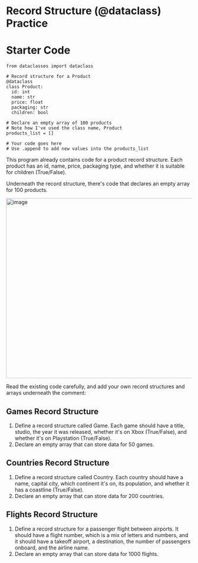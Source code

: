 # Record Structure (@dataclass) Practice

# Starter Code
```
from dataclasses import dataclass

# Record structure for a Product
@dataclass
class Product:
  id: int
  name: str
  price: float
  packaging: str
  children: bool

# Declare an empty array of 100 products
# Note how I've used the class name, Product
products_list = []

# Your code goes here
# Use .append to add new values into the products_list

```

This program already contains code for a product record structure. Each product has an id, name, price, packaging type, and whether it is suitable for children (True/False).

Underneath the record structure, there's code that declares an empty array for 100 products.

<img width="1223" height="488" alt="image" src="https://github.com/user-attachments/assets/781c66aa-b5ef-446f-886e-7f795d6fefe4" />

Read the existing code carefully, and add your own record structures and arrays underneath the comment:

## Games Record Structure
1. Define a record structure called Game. Each game should have a title, studio, the year it was released, whether it's on Xbox (True/False), and whether it's on Playstation (True/False).
2. Declare an empty array that can store data for 50 games.

## Countries Record Structure
1. Define a record structure called Country. Each country should have a name, capital city, which continent it's on, its population, and whether it has a coastline (True/False).
2. Declare an empty array that can store data for 200 countries.

## Flights Record Structure
1. Define a record structure for a passenger flight between airports. It should have a flight number, which is a mix of letters and numbers, and it should have a takeoff airport, a destination, the number of passengers onboard, and the airline name.
2. Declare an empty array that can store data for 1000 flights.

